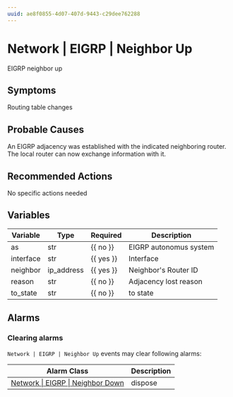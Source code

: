 ```yaml
---
uuid: ae8f0855-4d07-407d-9443-c29dee762288
---
```

# Network | EIGRP | Neighbor Up

EIGRP neighbor up

## Symptoms

Routing table changes

## Probable Causes

An EIGRP adjacency was established with the indicated neighboring router. The local router can now exchange information with it.

## Recommended Actions

No specific actions needed

## Variables

| Variable  | Type       | Required  | Description            |
| --------- | ---------- | --------- | ---------------------- |
| as        | str        | {{ no }}  | EIGRP autonomus system |
| interface | str        | {{ yes }} | Interface              |
| neighbor  | ip_address | {{ yes }} | Neighbor's Router ID   |
| reason    | str        | {{ no }}  | Adjacency lost reason  |
| to_state  | str        | {{ no }}  | to state               |

## Alarms

### Clearing alarms

`Network | EIGRP | Neighbor Up` events may clear following alarms:

| Alarm Class                                                                                          | Description |
| ---------------------------------------------------------------------------------------------------- | ----------- |
| [Network \| EIGRP \| Neighbor Down](../../../alarm-classes-reference/network/eigrp/neighbor-down.md) | dispose     |
